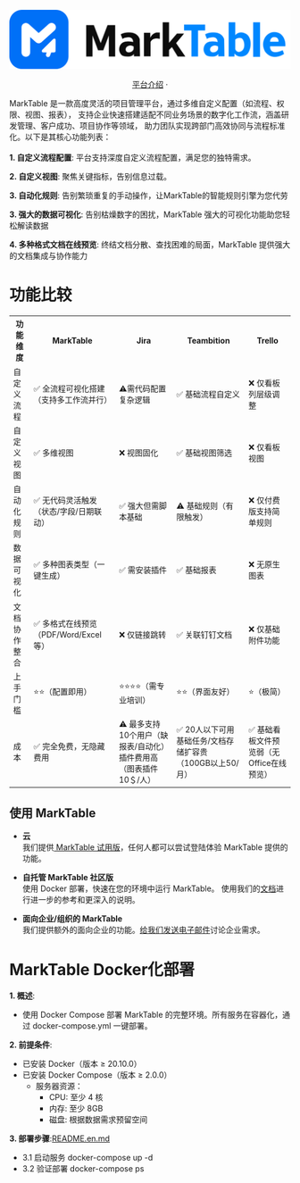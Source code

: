 ![cover-v5-optimized](./images/app.png)

<div align="center">
  <a href="http://47.109.66.52/#/login">平台介绍</a> ·
</div>

MarkTable 是一款高度灵活的项目管理平台，通过多维自定义配置（如流程、权限、视图、报表），
支持企业快速搭建适配不同业务场景的数字化工作流，涵盖研发管理、客户成功、项目协作等领域，
助力团队实现跨部门高效协同与流程标准化。以下是其核心功能列表：
</br> </br>
**1. 自定义流程配置**:
平台支持深度自定义流程配置，满足您的独特需求。

**2. 自定义视图**:
聚焦关键指标，告别信息过载。

**3. 自动化规则**:
告别繁琐重复的手动操作，让MarkTable的智能规则引擎为您代劳

**3. 强大的数据可视化**:
告别枯燥数字的困扰，MarkTable 强大的可视化功能助您轻松解读数据

**4. 多种格式文档在线预览**:
终结文档分散、查找困难的局面，MarkTable 提供强大的文档集成与协作能力

# 功能比较
<table data-draft-node="block" data-draft-type="table" data-size="normal" data-row-style="normal">
    <tbody>
    <tr>
        <th>功能维度</th>
        <th>MarkTable</th>
        <th>Jira</th>
        <th>Teambition</th>
        <th>Trello</th>
    </tr>
    <tr>
        <td>自定义流程</td>
        <td>✅ 全流程可视化搭建（支持多工作流并行）</td>
        <td>⚠需代码配置复杂逻辑</td>
        <td>✅ 基础流程自定义</td>
        <td>❌ 仅看板列层级调整</td>
    </tr>
    <tr>
        <td>自定义视图</td>
        <td>✅ 多维视图</td>
        <td>❌ 视图固化</td>
        <td>✅ 基础视图筛选</td>
        <td>❌ 仅看板视图</td>
    </tr>
    <tr>
        <td>自动化规则</td>
        <td>✅ 无代码灵活触发（状态/字段/日期联动）</td>
        <td>✅ 强大但需脚本基础</td>
        <td>⚠ 基础规则（有限触发）</td>
        <td>❌ 仅付费版支持简单规则</td>
    </tr>
    <tr>
        <td>数据可视化</td>
        <td>✅ 多种图表类型（一键生成）</td>
        <td>✅ 需安装插件</td>
        <td>✅ 基础报表</td>
        <td>❌ 无原生图表</td>
    </tr>
    <tr>
        <td>文档协作整合</td>
        <td>✅ 多格式在线预览（PDF/Word/Excel等）</td>
        <td>❌ 仅链接跳转</td>
        <td>✅ 关联钉钉文档</td>
        <td>❌ 仅基础附件功能</td>
    </tr>
    <tr>
        <td>上手门槛</td>
        <td>⭐⭐（配置即用）</td>
        <td>⭐⭐⭐⭐（需专业培训）</td>
        <td>⭐⭐（界面友好）</td>
        <td>⭐（极简）</td>
    </tr>
    <tr>
        <td>成本</td>
        <td>✅ 完全免费，无隐藏费用</td>
        <td>⚠ 最多支持10个用户（缺报表/自动化）插件费用高（图表插件10＄/人）</td>
        <td>✅ 20人以下可用基础任务/文档存储扩容贵（100GB以上50/月）</td>
        <td>✅ 基础看板文件预览弱（无Office在线预览）</td>
    </tr>
    </tbody>
</table>

## 使用 MarkTable

- **云 </br>**
  我们提供[ MarkTable 试用版](https://marktable.cn/)，任何人都可以尝试登陆体验 MarkTable 提供的功能。

- **自托管 MarkTable 社区版</br>**
  使用 Docker 部署，快速在您的环境中运行 MarkTable。
  使用我们的[文档](http://marktable.cn:8084/src/md/%E4%BA%A7%E5%93%81%E6%A6%82%E8%BF%B0.html)进行进一步的参考和更深入的说明。

- **面向企业/组织的 MarkTable</br>**
  我们提供额外的面向企业的功能。[给我们发送电子邮件](mailto:360826018@qq.com)讨论企业需求。 </br>

# MarkTable Docker化部署
**1. 概述**: 
  - 使用 Docker Compose 部署 MarkTable 的完整环境。所有服务在容器化，通过 docker-compose.yml 一键部署。

**2. 前提条件**:
  - 已安装 Docker（版本 ≥ 20.10.0）
  - 已安装 Docker Compose（版本 ≥ 2.0.0）
    - 服务器资源：
      - CPU: 至少 4 核
      - 内存: 至少 8GB
      - 磁盘: 根据数据需求预留空间

**3. 部署步骤**:[README.en.md](README.en.md)
  - 3.1 启动服务 docker-compose up -d
  - 3.2 验证部署 docker-compose ps
    
        
        
        
        